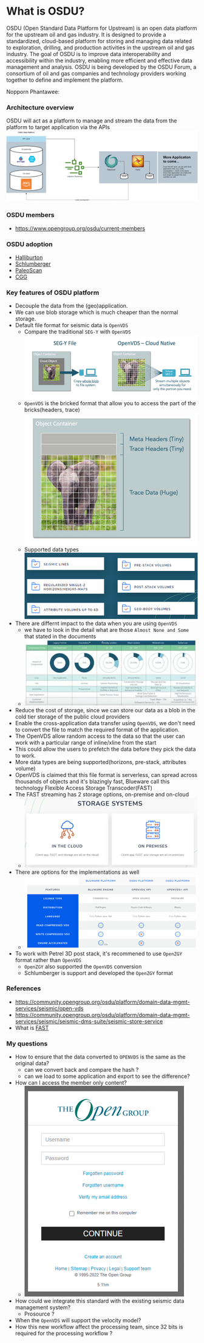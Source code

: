 # What is OSDU?
OSDU (Open Standard Data Platform for Upstream) is an open data platform for the upstream oil and gas industry. It is designed to provide a standardized, cloud-based platform for storing and managing data related to exploration, drilling, and production activities in the upstream oil and gas industry. The goal of OSDU is to improve data interoperability and accessibility within the industry, enabling more efficient and effective data management and analysis. OSDU is being developed by the OSDU Forum, a consortium of oil and gas companies and technology providers working together to define and implement the platform.

Nopporn Phantawee: 
### Architecture overview
OSDU will act as a platform to manage and stream the data from the platform to target application via the APIs
![OSDU_architecture](./img/osdu_architecture.png)

### OSDU members
- https://www.opengroup.org/osdu/current-members

### OSDU adoption
- [Halliburton](https://www.halliburton.com/en/events/managing-making-the-most-of-your-seismic-data-on-osdu)
- [Schlumberger](https://www.software.slb.com/data/guide-to-osdu-data-platform)
- [PaleoScan](https://www.eliis-geo.com/documents/Documents/Brochure_2022_web.pdf)
- [CGG](https://www.cgg.com/industry-applications/digital/data-management-access)

### Key features of OSDU platform
- Decouple the data from the (geo)application.
- We can use blob storage which is much cheaper than the normal storage.
- Default file format for seismic data is `OpenVDS`
    - Compare the traditional `SEG-Y` with `OpenVDS` ![seg-y_vs_openvds](./img/segy_vs_openvds.jpg)
    - `OpenVDS` is the bricked format that allow you to access the part of the bricks(headers, trace) ![openvdsbrick](./img/openvds_bricks.jpg)
    - Supported data types ![supported_data_types](./img/dtype_supported.png)
- There are differnt impact to the data when you are using `OpenVDS`
    - we have to look in the detail what are those `Almost None and Some` that stated in the documents
    - ![compression_impact](./img/compression_impact.png)
- Reduce the cost of storage, since we can store our data as a blob in the cold tier storage of the public cloud providers
- Enable the cross-application data transfer using `OpenVDS`, we don't need to convert the file to match the required format of the application.
- The OpenVDS allow random access to the data so that the user can work with a particular range of inline/xline from the start
- This could allow the users to prefetch the data before they pick the data to work.
- More data types are being supported(horizons, pre-stack, attributes volume)
 - OpenVDS is claimed that this file format is serverless, can spread across thousands of objects and it's blazingly fast, Blueware call this technology Flexible Access Storage Transcoder(FAST)
- The FAST streaming has 2 storage options, on-premise and on-cloud 
  - ![storage_option](./img/fast_solutions.png)
- There are options for the implementations as well
  - ![implementation_option](./img/vsd_implementations.png)
- To work with Petrel 3D post stack, it's recommened to use `OpenZGY` format rather than `OpenVDS`
  - `OpenZGY` also supported the `OpenVDS` conversion
  - Schlumberger is support and developed the `OpenZGY` format

### References
- https://community.opengroup.org/osdu/platform/domain-data-mgmt-services/seismic/open-vds
- https://community.opengroup.org/osdu/platform/domain-data-mgmt-services/seismic/seismic-dms-suite/seismic-store-service
- What is [FAST](https://bluware.com/blog/what-is-bluware-fast-and-how-does-it-work/)


### My questions
- How to ensure that the data converted to `OPENVDS` is the same as the original data?
  - can we convert back and compare the hash ?
  - can we load to some application and export to see the difference?
- How can I access the member only content?
  - ![login_member](img/login_osdu_member.png)
- How could we integrate this standard with the existing seismic data management system?
  - Prosource ?
- When the `OpenVDS` will support the velocity model?
- How this new workflow affect the processing team, since 32 bits is required for the processing workflow ?